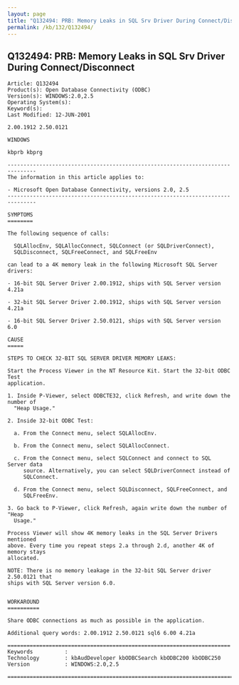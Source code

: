 ```yaml
---
layout: page
title: "Q132494: PRB: Memory Leaks in SQL Srv Driver During Connect/Disconnect"
permalink: /kb/132/Q132494/
---
```


## Q132494: PRB: Memory Leaks in SQL Srv Driver During Connect/Disconnect

	Article: Q132494
	Product(s): Open Database Connectivity (ODBC)
	Version(s): WINDOWS:2.0,2.5
	Operating System(s): 
	Keyword(s): 
	Last Modified: 12-JUN-2001
	
	2.00.1912 2.50.0121
	
	WINDOWS
	
	kbprb kbprg
	
	-------------------------------------------------------------------------------
	The information in this article applies to:
	
	- Microsoft Open Database Connectivity, versions 2.0, 2.5 
	-------------------------------------------------------------------------------
	
	SYMPTOMS
	========
	
	The following sequence of calls:
	
	  SQLAllocEnv, SQLAllocConnect, SQLConnect (or SQLDriverConnect),
	  SQLDisconnect, SQLFreeConnect, and SQLFreeEnv
	
	can lead to a 4K memory leak in the following Microsoft SQL Server drivers:
	
	- 16-bit SQL Server Driver 2.00.1912, ships with SQL Server version 4.21a
	
	- 32-bit SQL Server Driver 2.00.1912, ships with SQL Server version 4.21a
	
	- 16-bit SQL Server Driver 2.50.0121, ships with SQL Server version 6.0
	
	CAUSE
	=====
	
	STEPS TO CHECK 32-BIT SQL SERVER DRIVER MEMORY LEAKS:
	
	Start the Process Viewer in the NT Resource Kit. Start the 32-bit ODBC Test
	application.
	
	1. Inside P-Viewer, select ODBCTE32, click Refresh, and write down the number of
	  "Heap Usage."
	
	2. Inside 32-bit ODBC Test:
	
	  a. From the Connect menu, select SQLAllocEnv.
	
	  b. From the Connect menu, select SQLAllocConnect.
	
	  c. From the Connect menu, select SQLConnect and connect to SQL Server data
	     source. Alternatively, you can select SQLDriverConnect instead of
	     SQLConnect.
	
	  d. From the Connect menu, select SQLDisconnect, SQLFreeConnect, and
	     SQLFreeEnv.
	
	3. Go back to P-Viewer, click Refresh, again write down the number of "Heap
	  Usage."
	
	Process Viewer will show 4K memory leaks in the SQL Server Drivers mentioned
	above. Every time you repeat steps 2.a through 2.d, another 4K of memory stays
	allocated.
	
	NOTE: There is no memory leakage in the 32-bit SQL Server driver 2.50.0121 that
	ships with SQL Server version 6.0.
	
	
	WORKAROUND
	==========
	
	Share ODBC connections as much as possible in the application.
	
	Additional query words: 2.00.1912 2.50.0121 sql6 6.00 4.21a
	
	======================================================================
	Keywords          :  
	Technology        : kbAudDeveloper kbODBCSearch kbODBC200 kbODBC250
	Version           : WINDOWS:2.0,2.5
	
	=============================================================================
	
